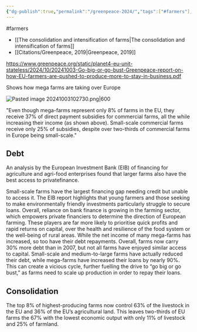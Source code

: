 ```yaml
---
{"dg-publish":true,"permalink":"/greenpeace-2024/","tags":["#farmers"],"created":"2025-10-23T17:42:48.078+01:00","updated":"2025-10-23T18:06:08.746+01:00"}
---
```


#farmers 

- [[The consolidation and intensification of farms\|The consolidation and intensification of farms]]
- [[Citations/Greenpeace, 2019\|Greenpeace, 2019]]

https://www.greenpeace.org/static/planet4-eu-unit-stateless/2024/10/20241003-Go-big-or-go-bust-Greenpeace-report-on-how-EU-farmers-are-pushed-to-produce-more-to-stay-in-business.pdf

Shows how mega farms are taking over Europe

![Pasted image 20241003102730.png|600](/img/user/Pasted%20image%2020241003102730.png)

"Even though mega-farms represent only 8% of farms in the EU, they receive 37% of direct payment subsidies for commercial farms, all the while increasing their income (as shown above). Small-scale commercial farms receive only 25% of subsidies, despite over two-thirds of commercial farms in Europe being small-scale."

## Debt
An analysis
by the European Investment Bank (EIB) of financing
for agriculture and agri-food enterprises found that
larger farms also have the best access to privatefinance. 

Small-scale farms have the
largest financing gap needing credit but unable
to access it. The EIB report highlights that young
farmers and those seeking to make environmentally
friendly investments particularly struggle to secure
loans.
Overall, reliance on bank finance is growing in the
farming sector, which empowers private financiers
to determine the direction of European farming.
These players are far more likely to prioritise quick
profits and rapid returns on capital, over the health
and resilience of the food system or the well-being
of rural areas.
While the net income of many mega-farms has
increased, so too have their debt repayments.
Overall, farms now carry 30% more debt than in
2007, but not all farms have enjoyed similar access to
capital. Small-scale and medium-to-large farms have
actually reduced their debt, while mega-farms have
increased their loans by nearly 90%. This can create
a vicious cycle, further fuelling the drive to “go big
or go bust,” as farms need to scale up production in
order to repay their loans.

## Consolidation
The top 8% of
highest-producing farms now control 63% of the
livestock in the EU and 36% of the EU’s agricultural
land. This leaves two-thirds of EU farms the 67%
with the lowest economic output with only 11% of
livestock and 25% of farmland.
